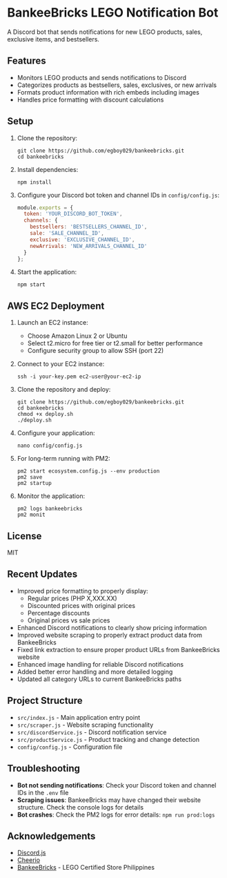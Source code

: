# BankeeBricks LEGO Notification Bot

A Discord bot that sends notifications for new LEGO products, sales, exclusive items, and bestsellers.

## Features

- Monitors LEGO products and sends notifications to Discord
- Categorizes products as bestsellers, sales, exclusives, or new arrivals
- Formats product information with rich embeds including images
- Handles price formatting with discount calculations

## Setup

1. Clone the repository:
   ```
   git clone https://github.com/egboy029/bankeebricks.git
   cd bankeebricks
   ```

2. Install dependencies:
   ```
   npm install
   ```

3. Configure your Discord bot token and channel IDs in `config/config.js`:
   ```javascript
   module.exports = {
     token: 'YOUR_DISCORD_BOT_TOKEN',
     channels: {
       bestsellers: 'BESTSELLERS_CHANNEL_ID',
       sale: 'SALE_CHANNEL_ID',
       exclusive: 'EXCLUSIVE_CHANNEL_ID',
       newArrivals: 'NEW_ARRIVALS_CHANNEL_ID'
     }
   };
   ```

4. Start the application:
   ```
   npm start
   ```

## AWS EC2 Deployment

1. Launch an EC2 instance:
   - Choose Amazon Linux 2 or Ubuntu
   - Select t2.micro for free tier or t2.small for better performance
   - Configure security group to allow SSH (port 22)

2. Connect to your EC2 instance:
   ```
   ssh -i your-key.pem ec2-user@your-ec2-ip
   ```

3. Clone the repository and deploy:
   ```
   git clone https://github.com/egboy029/bankeebricks.git
   cd bankeebricks
   chmod +x deploy.sh
   ./deploy.sh
   ```

4. Configure your application:
   ```
   nano config/config.js
   ```
   
5. For long-term running with PM2:
   ```
   pm2 start ecosystem.config.js --env production
   pm2 save
   pm2 startup
   ```

6. Monitor the application:
   ```
   pm2 logs bankeebricks
   pm2 monit
   ```

## License

MIT

## Recent Updates

- Improved price formatting to properly display:
  - Regular prices (PHP X,XXX.XX)
  - Discounted prices with original prices
  - Percentage discounts
  - Original prices vs sale prices
- Enhanced Discord notifications to clearly show pricing information
- Improved website scraping to properly extract product data from BankeeBricks
- Fixed link extraction to ensure proper product URLs from BankeeBricks website
- Enhanced image handling for reliable Discord notifications
- Added better error handling and more detailed logging
- Updated all category URLs to current BankeeBricks paths

## Project Structure

- `src/index.js` - Main application entry point
- `src/scraper.js` - Website scraping functionality
- `src/discordService.js` - Discord notification service
- `src/productService.js` - Product tracking and change detection
- `config/config.js` - Configuration file

## Troubleshooting

- **Bot not sending notifications**: Check your Discord token and channel IDs in the `.env` file
- **Scraping issues**: BankeeBricks may have changed their website structure. Check the console logs for details
- **Bot crashes**: Check the PM2 logs for error details: `npm run prod:logs`

## Acknowledgements

- [Discord.js](https://discord.js.org/)
- [Cheerio](https://cheerio.js.org/)
- [BankeeBricks](https://www.bankeebricks.ph/) - LEGO Certified Store Philippines 